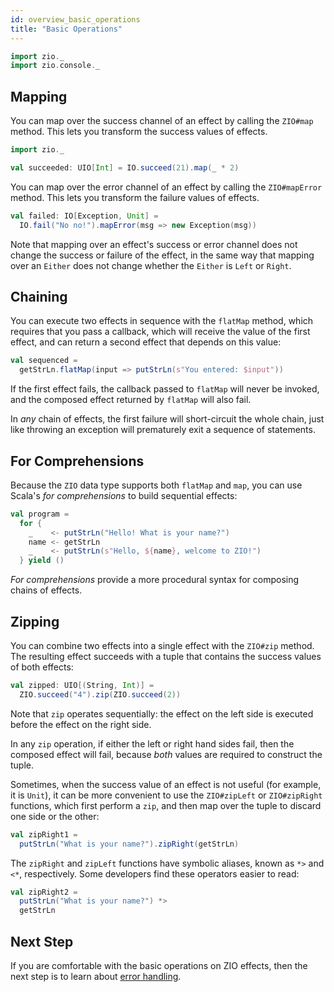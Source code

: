 ```yaml
---
id: overview_basic_operations
title: "Basic Operations"
---
```


```scala mdoc:invisible
import zio._
import zio.console._
```

## Mapping

You can map over the success channel of an effect by calling the `ZIO#map` method. This lets you transform the success values of effects.

```scala mdoc:silent
import zio._

val succeeded: UIO[Int] = IO.succeed(21).map(_ * 2)
```

You can map over the error channel of an effect by calling the `ZIO#mapError` method. This lets you transform the failure values of effects.

```scala mdoc:silent
val failed: IO[Exception, Unit] = 
  IO.fail("No no!").mapError(msg => new Exception(msg))
```

Note that mapping over an effect's success or error channel does not change the success or failure of the effect, in the same way that mapping over an `Either` does not change whether the `Either` is `Left` or `Right`.

## Chaining

You can execute two effects in sequence with the `flatMap` method, which requires that you pass a callback, which will receive the value of the first effect, and can return a second effect that depends on this value:

```scala mdoc:silent
val sequenced = 
  getStrLn.flatMap(input => putStrLn(s"You entered: $input"))
```

If the first effect fails, the callback passed to `flatMap` will never be invoked, and the composed effect returned by `flatMap` will also fail.

In _any_ chain of effects, the first failure will short-circuit the whole chain, just like throwing an exception will prematurely exit a sequence of statements.

## For Comprehensions

Because the `ZIO` data type supports both `flatMap` and `map`, you can use Scala's _for comprehensions_ to build sequential effects:

```scala mdoc:silent
val program = 
  for {
    _    <- putStrLn("Hello! What is your name?")
    name <- getStrLn
    _    <- putStrLn(s"Hello, ${name}, welcome to ZIO!")
  } yield ()
```

_For comprehensions_ provide a more procedural syntax for composing chains of effects.

## Zipping

You can combine two effects into a single effect with the `ZIO#zip` method. The resulting effect succeeds with a tuple that contains the success values of both effects:

```scala mdoc:silent
val zipped: UIO[(String, Int)] = 
  ZIO.succeed("4").zip(ZIO.succeed(2))
```

Note that `zip` operates sequentially: the effect on the left side is executed before the effect on the right side.

In any `zip` operation, if either the left or right hand sides fail, then the composed effect will fail, because _both_ values are required to construct the tuple.

Sometimes, when the success value of an effect is not useful (for example, it is `Unit`), it can be more convenient to use the `ZIO#zipLeft` or `ZIO#zipRight` functions, which first perform a `zip`, and then map over the tuple to discard one side or the other:

```scala mdoc:silent
val zipRight1 = 
  putStrLn("What is your name?").zipRight(getStrLn)
```

The `zipRight` and `zipLeft` functions have symbolic aliases, known as `*>` and `<*`, respectively. Some developers find these operators easier to read:

```scala mdoc:silent
val zipRight2 = 
  putStrLn("What is your name?") *>
  getStrLn
```

## Next Step

If you are comfortable with the basic operations on ZIO effects, then the next step is to learn about [error handling](handling_errors.md).
